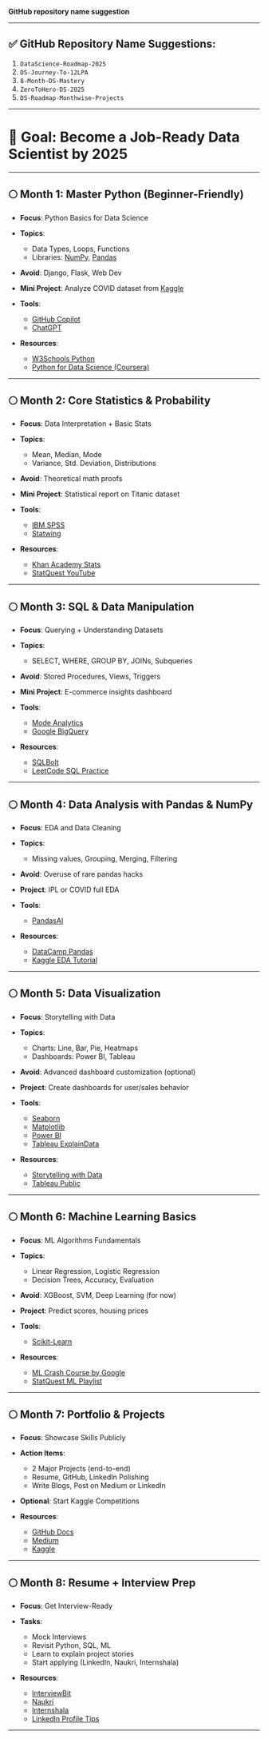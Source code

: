 **GitHub repository name suggestion** 

---

## ✅ GitHub Repository Name Suggestions:

1. `DataScience-Roadmap-2025`
2. `DS-Journey-To-12LPA`
3. `8-Month-DS-Mastery`
4. `ZeroToHero-DS-2025`
5. `DS-Roadmap-Monthwise-Projects`

---


# 🎯 **Goal**: Become a Job-Ready Data Scientist by 2025

---

## 🌕 Month 1: **Master Python (Beginner-Friendly)**

* **Focus**: Python Basics for Data Science
* **Topics**:

  * Data Types, Loops, Functions
  * Libraries: [NumPy](https://numpy.org/), [Pandas](https://pandas.pydata.org/)
* **Avoid**: Django, Flask, Web Dev
* **Mini Project**: Analyze COVID dataset from [Kaggle](https://www.kaggle.com/datasets/imdevskp/covid-19-in-india)
* **Tools**:

  * [GitHub Copilot](https://github.com/features/copilot)
  * [ChatGPT](https://chat.openai.com)
* **Resources**:

  * [W3Schools Python](https://www.w3schools.com/python/)
  * [Python for Data Science (Coursera)](https://www.coursera.org/learn/python-for-applied-data-science-ai)

---

## 🌕 Month 2: **Core Statistics & Probability**

* **Focus**: Data Interpretation + Basic Stats
* **Topics**:

  * Mean, Median, Mode
  * Variance, Std. Deviation, Distributions
* **Avoid**: Theoretical math proofs
* **Mini Project**: Statistical report on Titanic dataset
* **Tools**:

  * [IBM SPSS](https://www.ibm.com/products/spss-statistics)
  * [Statwing](https://www.statwing.com/)
* **Resources**:

  * [Khan Academy Stats](https://www.khanacademy.org/math/statistics-probability)
  * [StatQuest YouTube](https://www.youtube.com/user/joshstarmer)

---

## 🌕 Month 3: **SQL & Data Manipulation**

* **Focus**: Querying + Understanding Datasets
* **Topics**:

  * SELECT, WHERE, GROUP BY, JOINs, Subqueries
* **Avoid**: Stored Procedures, Views, Triggers
* **Mini Project**: E-commerce insights dashboard
* **Tools**:

  * [Mode Analytics](https://mode.com/)
  * [Google BigQuery](https://cloud.google.com/bigquery)
* **Resources**:

  * [SQLBolt](https://sqlbolt.com/)
  * [LeetCode SQL Practice](https://leetcode.com/problemset/database/)

---

## 🌕 Month 4: **Data Analysis with Pandas & NumPy**

* **Focus**: EDA and Data Cleaning
* **Topics**:

  * Missing values, Grouping, Merging, Filtering
* **Avoid**: Overuse of rare pandas hacks
* **Project**: IPL or COVID full EDA
* **Tools**:

  * [PandasAI](https://github.com/gventuri/pandas-ai)
* **Resources**:

  * [DataCamp Pandas](https://www.datacamp.com/courses/pandas-foundations)
  * [Kaggle EDA Tutorial](https://www.kaggle.com/code/fabiendaniel/eda-to-prediction-dietanic)

---

## 🌕 Month 5: **Data Visualization**

* **Focus**: Storytelling with Data
* **Topics**:

  * Charts: Line, Bar, Pie, Heatmaps
  * Dashboards: Power BI, Tableau
* **Avoid**: Advanced dashboard customization (optional)
* **Project**: Create dashboards for user/sales behavior
* **Tools**:

  * [Seaborn](https://seaborn.pydata.org/)
  * [Matplotlib](https://matplotlib.org/)
  * [Power BI](https://powerbi.microsoft.com/)
  * [Tableau ExplainData](https://www.tableau.com/products/new-features/explaindata)
* **Resources**:

  * [Storytelling with Data](https://www.storytellingwithdata.com/)
  * [Tableau Public](https://public.tableau.com/en-us/s/)

---

## 🌕 Month 6: **Machine Learning Basics**

* **Focus**: ML Algorithms Fundamentals
* **Topics**:

  * Linear Regression, Logistic Regression
  * Decision Trees, Accuracy, Evaluation
* **Avoid**: XGBoost, SVM, Deep Learning (for now)
* **Project**: Predict scores, housing prices
* **Tools**:

  * [Scikit-Learn](https://scikit-learn.org/)
* **Resources**:

  * [ML Crash Course by Google](https://developers.google.com/machine-learning/crash-course)
  * [StatQuest ML Playlist](https://www.youtube.com/playlist?list=PLblh5JKOoLUICTaGLRoHQDuF_7q2GfuJF)

---

## 🌕 Month 7: **Portfolio & Projects**

* **Focus**: Showcase Skills Publicly
* **Action Items**:

  * 2 Major Projects (end-to-end)
  * Resume, GitHub, LinkedIn Polishing
  * Write Blogs, Post on Medium or LinkedIn
* **Optional**: Start Kaggle Competitions
* **Resources**:

  * [GitHub Docs](https://docs.github.com/)
  * [Medium](https://medium.com/)
  * [Kaggle](https://www.kaggle.com/)

---

## 🌕 Month 8: **Resume + Interview Prep**

* **Focus**: Get Interview-Ready
* **Tasks**:

  * Mock Interviews
  * Revisit Python, SQL, ML
  * Learn to explain project stories
  * Start applying (LinkedIn, Naukri, Internshala)
* **Resources**:

  * [InterviewBit](https://www.interviewbit.com/)
  * [Naukri](https://www.naukri.com/)
  * [Internshala](https://internshala.com/)
  * [LinkedIn Profile Tips](https://www.linkedin.com/help/linkedin/answer/a507663)

---

